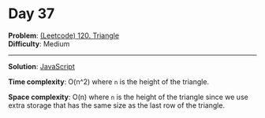 # Day 37

**Problem**: [(Leetcode) 120. Triangle](https://leetcode.com/problems/triangle/)  
**Difficulty**: Medium

---

**Solution**: [JavaScript](../solutions/triangle.js)

**Time complexity**: O(n^2) where `n` is the height of the triangle.

**Space complexity**: O(n) where `n` is the height of the triangle since we use extra storage that has the same size as the last row of the triangle.
